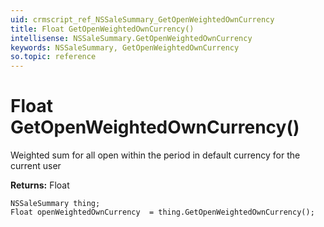 ```yaml
---
uid: crmscript_ref_NSSaleSummary_GetOpenWeightedOwnCurrency
title: Float GetOpenWeightedOwnCurrency()
intellisense: NSSaleSummary.GetOpenWeightedOwnCurrency
keywords: NSSaleSummary, GetOpenWeightedOwnCurrency
so.topic: reference
---
```


# Float GetOpenWeightedOwnCurrency()

Weighted sum for all open within the period in default currency for the current user

**Returns:** Float

```crmscript
NSSaleSummary thing;
Float openWeightedOwnCurrency  = thing.GetOpenWeightedOwnCurrency();
```

